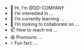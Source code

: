 - 👋 Hi, I’m @DD-COMPANY
- 👀 I’m interested in ...
- 🌱 I’m currently learning ...
- 💞️ I’m looking to collaborate on ...
- 📫 How to reach me ...
- 😄 Pronouns: ...
- ⚡ Fun fact: ...

<!---
DD-COMPANY/DD-COMPANY is a ✨ special ✨ repository because its `README.md` (this file) appears on your GitHub profile.
You can click the Preview link to take a look at your changes.
--->

